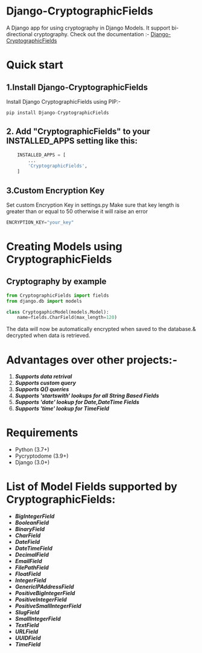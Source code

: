 # Django-CryptographicFields
A Django app for using cryptography in Django Models. It support bi-directional cryptography.
Check out the documentation :- [Django-CryptographicFields](https://django-cryptographicfields.readthedocs.io/en/latest/)
# Quick start
## 1.Install Django-CryptographicFields
Install Django CryptographicFields using PIP:-
```py
pip install Django-CryptographicFields
```
## 2. Add "CryptographicFields" to your INSTALLED_APPS setting like this:
``` py
    INSTALLED_APPS = [
        ...
        'CryptographicFields',
    ]
```
## 3.Custom Encryption Key
Set custom Encryption Key in settings.py
Make sure that key length is greater than or equal to 50 otherwise it will raise an error 
```py
ENCRYPTION_KEY="your_key"
```
# Creating Models using CryptographicFields

## Cryptography by example
```py
from CryptographicFields import fields
from django.db import models

class CryptogaphicModel(models.Model):
    name=fields.CharField(max_length=120)
```
The data will now be automatically encrypted when saved to the database.& decrypted when data is retrieved.

# Advantages over other projects:-
1. **_Supports data retrival_**
2. **_Supports custom query_**
3. **_Supports Q() queries_**
4. **_Supports 'startswith' lookups for all String Based Fields_**
5. **_Supports 'date' lookup for Date,DateTime Fields_**
6. **_Supports 'time' lookup for TimeField_**

# Requirements
* Python (3.7+)
* Pycryptodome (3.9+)
* Django (3.0+)
# List of Model Fields supported by CryptographicFields:
* ___BigIntegerField___
* ___BooleanField___
* ___BinaryField___
* ___CharField___
* ___DateField___
* ___DateTimeField___
* ___DecimalField___
* ___EmailField___
* ___FilePathField___
* ___FloatField___
* ___IntegerField___
* ___GenericIPAddressField___
* ___PositiveBigIntegerField___
* ___PositiveIntegerField___
* ___PositiveSmallIntegerField___
* ___SlugField___
* ___SmallIntegerField___
* ___TextField___
* ___URLField___
* ___UUIDField___
* ___TimeField___
